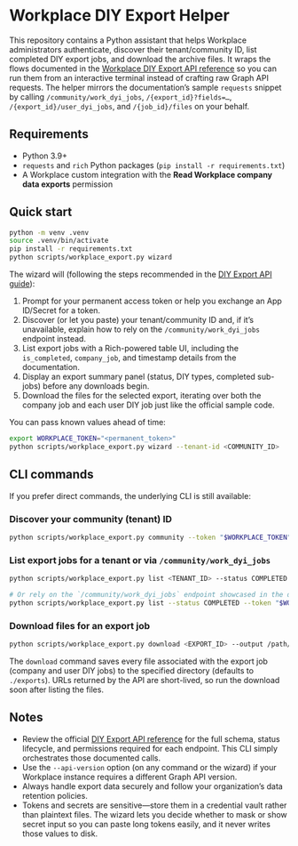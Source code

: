 # Workplace DIY Export Helper

This repository contains a Python assistant that helps Workplace administrators authenticate, discover their tenant/community ID, list completed DIY export jobs, and download the archive files. It wraps the flows documented in the [Workplace DIY Export API reference](https://developers.facebook.com/docs/workplace/reference/graph-api/dyi-export) so you can run them from an interactive terminal instead of crafting raw Graph API requests. The helper mirrors the documentation’s sample `requests` snippet by calling `/community/work_dyi_jobs`, `/{export_id}?fields=…`, `/{export_id}/user_dyi_jobs`, and `/{job_id}/files` on your behalf.

## Requirements
- Python 3.9+
- `requests` and `rich` Python packages (`pip install -r requirements.txt`)
- A Workplace custom integration with the **Read Workplace company data exports** permission

## Quick start

```bash
python -m venv .venv
source .venv/bin/activate
pip install -r requirements.txt
python scripts/workplace_export.py wizard
```

The wizard will (following the steps recommended in the [DIY Export API guide](https://developers.facebook.com/docs/workplace/reference/graph-api/dyi-export)):
1. Prompt for your permanent access token or help you exchange an App ID/Secret for a token.
2. Discover (or let you paste) your tenant/community ID and, if it’s unavailable, explain how to rely on the `/community/work_dyi_jobs`
   endpoint instead.
3. List export jobs with a Rich-powered table UI, including the `is_completed`, `company_job`, and timestamp details from the documentation.
4. Display an export summary panel (status, DIY types, completed sub-jobs) before any downloads begin.
5. Download the files for the selected export, iterating over both the company job and each user DIY job just like the official sample code.

You can pass known values ahead of time:

```bash
export WORKPLACE_TOKEN="<permanent_token>"
python scripts/workplace_export.py wizard --tenant-id <COMMUNITY_ID>
```

## CLI commands
If you prefer direct commands, the underlying CLI is still available:

### Discover your community (tenant) ID
```bash
python scripts/workplace_export.py community --token "$WORKPLACE_TOKEN"
```

### List export jobs for a tenant or via `/community/work_dyi_jobs`
```bash
python scripts/workplace_export.py list <TENANT_ID> --status COMPLETED --token "$WORKPLACE_TOKEN"

# Or rely on the `/community/work_dyi_jobs` endpoint showcased in the documentation
python scripts/workplace_export.py list --status COMPLETED --token "$WORKPLACE_TOKEN"
```

### Download files for an export job
```bash
python scripts/workplace_export.py download <EXPORT_ID> --output /path/to/archive --token "$WORKPLACE_TOKEN"
```

The `download` command saves every file associated with the export job (company and user DIY jobs) to the specified directory (defaults to `./exports`). URLs returned by the API are short-lived, so run the download soon after listing the files.

## Notes
- Review the official [DIY Export API reference](https://developers.facebook.com/docs/workplace/reference/graph-api/dyi-export) for the full schema, status lifecycle, and permissions required for each endpoint. This CLI simply orchestrates those documented calls.
- Use the `--api-version` option (on any command or the wizard) if your Workplace instance requires a different Graph API version.
- Always handle export data securely and follow your organization’s data retention policies.
- Tokens and secrets are sensitive—store them in a credential vault rather than plaintext files. The wizard lets you decide whether to mask or show secret input so you can paste long tokens easily, and it never writes those values to disk.

